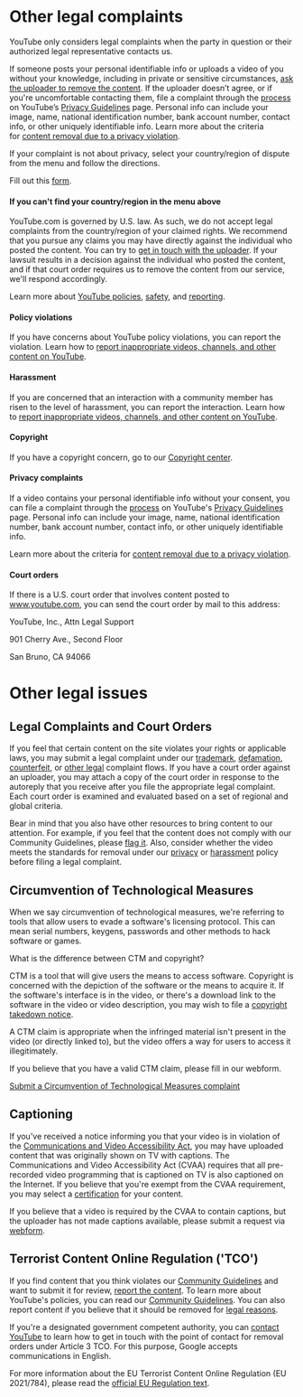 Other legal complaints
======================

YouTube only considers legal complaints when the party in question or their authorized legal representative contacts us.

If someone posts your personal identifiable info or uploads a video of you without your knowledge, including in private or sensitive circumstances, [ask the uploader to remove the content](https://support.google.com/youtube/answer/57955). If the uploader doesn’t agree, or if you're uncomfortable contacting them, file a complaint through the [process](https://support.google.com/youtube/answer/142443) on YouTube’s [Privacy Guidelines](https://support.google.com/youtube/answer/7671399) page. Personal info can include your image, name, national identification number, bank account number, contact info, or other uniquely identifiable info. Learn more about the criteria for [content removal due to a privacy violation](https://support.google.com/youtube/answer/7671399#removal_criteria).

If your complaint is not about privacy, select your country/region of dispute from the menu and follow the directions.

Fill out this [form](https://support.google.com/youtube/contact/other_legal).

#### If you can't find your country/region in the menu above

YouTube.com is governed by U.S. law. As such, we do not accept legal complaints from the country/region of your claimed rights. We recommend that you pursue any claims you may have directly against the individual who posted the content. You can try to [get in touch with the uploader](https://support.google.com/youtube/answer/57955). If your lawsuit results in a decision against the individual who posted the content, and if that court order requires us to remove the content from our service, we'll respond accordingly.

Learn more about [YouTube policies](https://support.google.com/youtube/topic/2803176), [safety](https://support.google.com/youtube/topic/2803240), and [reporting](https://support.google.com/youtube/topic/2803138).

#### Policy violations

If you have concerns about YouTube policy violations, you can report the violation. Learn how to [report inappropriate videos, channels, and other content on YouTube](https://support.google.com/youtube/answer/2802027).

#### Harassment

If you are concerned that an interaction with a community member has risen to the level of harassment, you can report the interaction. Learn how to [report inappropriate videos, channels, and other content on YouTube](https://support.google.com/youtube/answer/2802027).

#### Copyright

If you have a copyright concern, go to our [Copyright center](https://www.youtube.com/howyoutubeworks/policies/copyright/).

#### Privacy complaints

If a video contains your personal identifiable info without your consent, you can file a complaint through the [process](https://support.google.com/youtube/answer/142443) on YouTube's [](https://support.google.com/youtube/answer/142443)[Privacy Guidelines](https://support.google.com/youtube/answer/7671399) page. Personal info can include your image, name, national identification number, bank account number, contact info, or other uniquely identifiable info.

Learn more about the criteria for [content removal due to a privacy violation](https://support.google.com/youtube/answer/7671399#removal_criteria).

#### Court orders

If there is a U.S. court order that involves content posted to www.youtube.com, you can send the court order by mail to this address:

YouTube, Inc., Attn Legal Support

901 Cherry Ave., Second Floor

San Bruno, CA 94066

Other legal issues
==================

Legal Complaints and Court Orders
---------------------------------

If you feel that certain content on the site violates your rights or applicable laws, you may submit a legal complaint under our [trademark](https://support.google.com/youtube/contact/trademark_complaint), [defamation](https://support.google.com/youtube/answer/6154230), [counterfeit](https://support.google.com/youtube/contact/counterfeit_complaint), or [other legal](https://support.google.com/legal/answer/2802027#legal_reporting) complaint flows. If you have a court order against an uploader, you may attach a copy of the court order in response to the autoreply that you receive after you file the appropriate legal complaint. Each court order is examined and evaluated based on a set of regional and global criteria.

Bear in mind that you also have other resources to bring content to our attention. For example, if you feel that the content does not comply with our Community Guidelines, please [flag it](https://support.google.com/youtube/answer/2802027). Also, consider whether the video meets the standards for removal under our [privacy](https://support.google.com/youtube/answer/2801895) or [harassment](https://support.google.com/youtube/answer/2802268) policy before filing a legal complaint.

Circumvention of Technological Measures
---------------------------------------

When we say circumvention of technological measures, we're referring to tools that allow users to evade a software's licensing protocol. This can mean serial numbers, keygens, passwords and other methods to hack software or games.

What is the difference between CTM and copyright?

CTM is a tool that will give users the means to access software. Copyright is concerned with the depiction of the software or the means to acquire it. If the software's interface is in the video, or there's a download link to the software in the video or video description, you may wish to file a [copyright takedown notice](https://support.google.com/youtube/answer/2807622).

A CTM claim is appropriate when the infringed material isn't present in the video (or directly linked to), but the video offers a way for users to access it illegitimately.

If you believe that you have a valid CTM claim, please fill in our webform.

[Submit a Circumvention of Technological Measures complaint](https://support.google.com/youtube/contact/circumvention_tech_complaint)

Captioning
----------

If you've received a notice informing you that your video is in violation of the [Communications and Video Accessibility Act](https://www.federalregister.gov/articles/2012/03/30/2012-7247/closed-captioning-of-internet-protocol-delivered-video-programming-implementation-of-the), you may have uploaded content that was originally shown on TV with captions. The Communications and Video Accessibility Act (CVAA) requires that all pre-recorded video programming that is captioned on TV is also captioned on the Internet. If you believe that you're exempt from the CVAA requirement, you may select a [certification](https://support.google.com/youtube/answer/2789511) for your content.

If you believe that a video is required by the CVAA to contain captions, but the uploader has not made captions available, please submit a request via [webform](https://www.youtube.com/caption_notification).

Terrorist Content Online Regulation ('TCO')
-------------------------------------------

If you find content that you think violates our [Community Guidelines](https://www.youtube.com/howyoutubeworks/policies/community-guidelines/) and want to submit it for review, [report the content](https://support.google.com/youtube/answer/2802027). To learn more about YouTube's policies, you can read our [Community Guidelines](https://www.youtube.com/howyoutubeworks/policies/community-guidelines/). You can also report content if you believe that it should be removed for [legal reasons](https://support.google.com/youtube/contact/other_legal).

If you're a designated government competent authority, you can [contact YouTube](https://support.google.com/youtube/answer/6154232) to learn how to get in touch with the point of contact for removal orders under Article 3 TCO. For this purpose, Google accepts communications in English.

For more information about the EU Terrorist Content Online Regulation (EU 2021/784), please read the [official EU Regulation text](https://eur-lex.europa.eu/legal-content/EN/TXT/PDF/?uri=CELEX:32021R0784&from=EN).